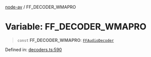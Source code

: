 [node-av](../globals.md) / FF\_DECODER\_WMAPRO

# Variable: FF\_DECODER\_WMAPRO

> `const` **FF\_DECODER\_WMAPRO**: [`FFAudioDecoder`](../type-aliases/FFAudioDecoder.md)

Defined in: [decoders.ts:590](https://github.com/seydx/av/blob/f8631fc881b394300b1479f511d55cf1c370a87f/src/constants/decoders.ts#L590)

